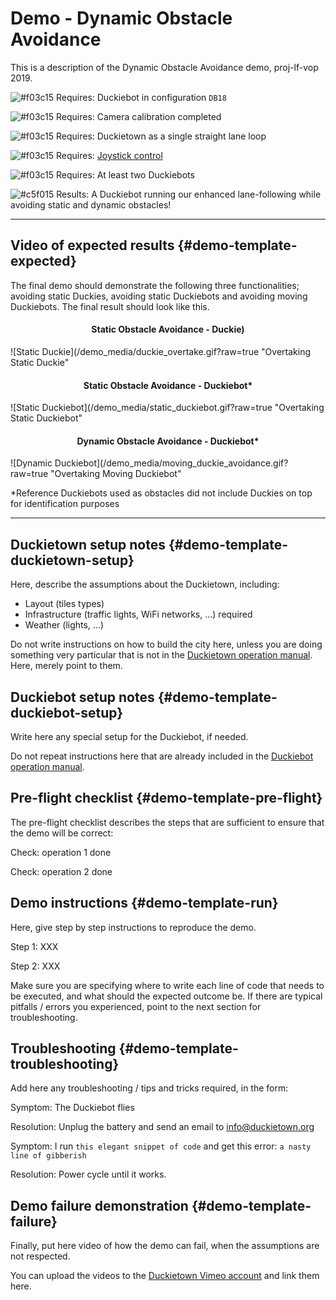 # Demo - Dynamic Obstacle Avoidance

This is a description of the Dynamic Obstacle Avoidance demo, proj-lf-vop 2019.

![#f03c15](https://placehold.it/15/f03c15/000000?text=+) Requires: Duckiebot in configuration `DB18`

![#f03c15](https://placehold.it/15/f03c15/000000?text=+) Requires: Camera calibration completed

![#f03c15](https://placehold.it/15/f03c15/000000?text=+) Requires: Duckietown as a single straight lane loop

![#f03c15](https://placehold.it/15/f03c15/000000?text=+) Requires: [Joystick control](#rc-control)

![#f03c15](https://placehold.it/15/f03c15/000000?text=+) Requires: At least two Duckiebots

![#c5f015](https://placehold.it/15/c5f015/000000?text=+) Results: A Duckiebot running our enhanced lane-following while avoiding static and dynamic obstacles!

***

## Video of expected results {#demo-template-expected}

The final demo should demonstrate the following three functionalities; avoiding static Duckies, avoiding static Duckiebots and avoiding moving Duckiebots. The final result should look like this.

<h4 style="text-align:center;"> Static Obstacle Avoidance - Duckie)</h4>

![Static Duckie](/demo_media/duckie_overtake.gif?raw=true "Overtaking Static Duckie"

<h4 style="text-align:center;"> Static Obstacle Avoidance - Duckiebot*</h4>

![Static Duckiebot](/demo_media/static_duckiebot.gif?raw=true "Overtaking Static Duckiebot"

<h4 style="text-align:center;"> Dynamic Obstacle Avoidance - Duckiebot* </h4>

![Dynamic Duckiebot](/demo_media/moving_duckie_avoidance.gif?raw=true "Overtaking Moving Duckiebot"

*Reference Duckiebots used as obstacles did not include Duckies on top for identification purposes

***

## Duckietown setup notes {#demo-template-duckietown-setup}

Here, describe the assumptions about the Duckietown, including:

* Layout (tiles types)
* Infrastructure (traffic lights, WiFi networks, ...) required
* Weather (lights, ...)

Do not write instructions on how to build the city here, unless you are doing something very particular that is not in the [Duckietown operation manual](+opmanual_duckietown#duckietowns). Here, merely point to them.

## Duckiebot setup notes {#demo-template-duckiebot-setup}

Write here any special setup for the Duckiebot, if needed.

Do not repeat instructions here that are already included in the [Duckiebot operation manual](+opmanual_duckiebot#opmanual_duckiebot).

## Pre-flight checklist {#demo-template-pre-flight}

The pre-flight checklist describes the steps that are sufficient to ensure that the demo will be correct:

Check: operation 1 done

Check: operation 2 done

## Demo instructions {#demo-template-run}

Here, give step by step instructions to reproduce the demo.

Step 1: XXX

Step 2: XXX

Make sure you are specifying where to write each line of code that needs to be executed, and what should the expected outcome be. If there are typical pitfalls / errors you experienced, point to the next section for troubleshooting.

## Troubleshooting {#demo-template-troubleshooting}

Add here any troubleshooting / tips and tricks required, in the form:


Symptom: The Duckiebot flies

Resolution: Unplug the battery and send an email to info@duckietown.org


Symptom: I run `this elegant snippet of code` and get this error: `a nasty line of gibberish`

Resolution: Power cycle until it works.

## Demo failure demonstration {#demo-template-failure}

Finally, put here video of how the demo can fail, when the assumptions are not respected.

You can upload the videos to the [Duckietown Vimeo account](https://vimeo.com/duckietown) and link them here.
